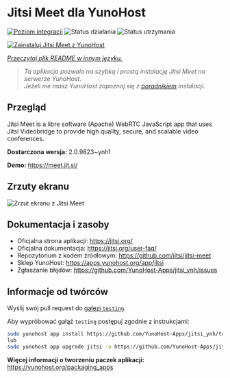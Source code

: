 <!--
To README zostało automatycznie wygenerowane przez <https://github.com/YunoHost/apps/tree/master/tools/readme_generator>
Nie powinno być ono edytowane ręcznie.
-->

# Jitsi Meet dla YunoHost

[![Poziom integracji](https://apps.yunohost.org/badge/integration/jitsi)](https://ci-apps.yunohost.org/ci/apps/jitsi/)
![Status działania](https://apps.yunohost.org/badge/state/jitsi)
![Status utrzymania](https://apps.yunohost.org/badge/maintained/jitsi)

[![Zainstaluj Jitsi Meet z YunoHost](https://install-app.yunohost.org/install-with-yunohost.svg)](https://install-app.yunohost.org/?app=jitsi)

*[Przeczytaj plik README w innym języku.](./ALL_README.md)*

> *Ta aplikacja pozwala na szybką i prostą instalację Jitsi Meet na serwerze YunoHost.*  
> *Jeżeli nie masz YunoHost zapoznaj się z [poradnikiem](https://yunohost.org/install) instalacji.*

## Przegląd

Jitsi Meet is a libre software (Apache) WebRTC JavaScript app that uses Jitsi Videobridge to provide high quality, secure, and scalable video conferences.

**Dostarczona wersja:** 2.0.9823~ynh1

**Demo:** <https://meet.jit.si/>

## Zrzuty ekranu

![Zrzut ekranu z Jitsi Meet](./doc/screenshots/screenshot.png)

## Dokumentacja i zasoby

- Oficjalna strona aplikacji: <https://jitsi.org/>
- Oficjalna dokumentacja: <https://jitsi.org/user-faq/>
- Repozytorium z kodem źródłowym: <https://github.com/jitsi/jitsi-meet>
- Sklep YunoHost: <https://apps.yunohost.org/app/jitsi>
- Zgłaszanie błędów: <https://github.com/YunoHost-Apps/jitsi_ynh/issues>

## Informacje od twórców

Wyślij swój pull request do [gałęzi `testing`](https://github.com/YunoHost-Apps/jitsi_ynh/tree/testing).

Aby wypróbować gałąź `testing` postępuj zgodnie z instrukcjami:

```bash
sudo yunohost app install https://github.com/YunoHost-Apps/jitsi_ynh/tree/testing --debug
lub
sudo yunohost app upgrade jitsi -u https://github.com/YunoHost-Apps/jitsi_ynh/tree/testing --debug
```

**Więcej informacji o tworzeniu paczek aplikacji:** <https://yunohost.org/packaging_apps>
